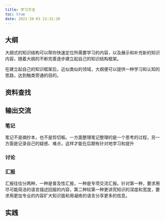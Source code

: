 ```yaml
---
title: 学习方法
toc: true
date: 2021-10-03 22:31:20
---
```


## 大纲

大纲式的知识结构可以帮你快速定位所需要学习的内容，以及展示和补充新的知识内容，随着大纲的不断完善逐步建立起自己的知识结构框架。

在建立起自己的知识框架后，近似类似的领域，大纲便可以提供一种学习和认知的思路，达到触类旁通的目的。

## 资料查找



## 输出交流

### 笔记

笔记不是摘抄本，也不是剪切板。一方面整理笔记整理的是一个思考的过程，另一方面是记录自己的疑惑、难点，这样才能在后期有针对地学习和提升

### 讨论



### 汇报

汇报往往分两种，一种是普及性汇报，一种是专项交流汇报。针对第一种，要求用尽可能简洁的语言描述回报的内容，第二种较第一种更讲究知识的深度和宽度，要求用更加专业的内容扩大知识面和用凝练的语言分享更多的信息。

## 实践

